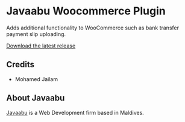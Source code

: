# Javaabu Woocommerce Plugin
Adds additional functionality to WooCommerce such as bank transfer payment slip uploading.

[Download the latest release](https://github.com/Javaabu/javaabu-woocommerce-plugin/releases/latest)

## Credits

- Mohamed Jailam

## About Javaabu

[Javaabu](http://javaabu.com) is a Web Development firm based in Maldives.

